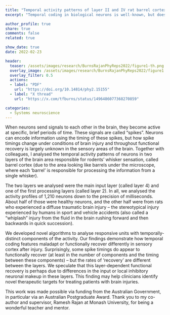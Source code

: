 ```yaml
---
title: "Temporal activity patterns of layer II and IV rat barrel cortex neurons in healthy and injured conditions"
excerpt: "Temporal coding in biological neurons is well-known, but does it change in brain injury and can it functionally recover to pre-injury coding schemas?"

author_profile: true
share: true
comments: false
related: true

show_date: true
date: 2022-02-23

header:
  teaser: /assets/images/research/BurnsRajanPhyReps2022/figure1-th.png
  overlay_image: /assets/images/research/BurnsRajanPhyReps2022/figure1.PNG
  overlay_filter: 0.5
  actions:
  - label: "PDF"
    url: "https://doi.org/10.14814/phy2.15155"
  - label: "X thread"
    url: "https://x.com/tfburns/status/1496486077368270859"

categories:
  - Systems neuroscience
---
```


When neurons send signals to each other in the brain, they become active at specific, brief periods of time. These signals are called “spikes”. Neurons can encode information using the timing of these spikes, but how spike timings change under conditions of brain injury and throughout functional recovery is largely unknown in the sensory areas of the brain. Together with colleagues, I analysed the temporal activity patterns of neurons in two layers of the brain area responsible for rodents’ whisker sensation, called barrel cortex (due to the area looking like barrels under the microscope, where each ‘barrel’ is responsible for processing the information from a single whisker).

The two layers we analysed were the main input layer (called layer 4) and one of the first processing layers (called layer 2). In all, we analysed the activity profiles of 1,210 neurons down to the precision of milliseconds. About half of those were healthy neurons, and the other half were from rats who experienced a diffuse traumatic brain injury – the stereotypical injury experienced by humans in sport and vehicle accidents (also called a “whiplash” injury from the fluid in the brain rushing forward and then backwards in quick succession).

We developed novel algorithms to analyse responsive units with temporally-distinct components of the activity. Our findings demonstrate how temporal coding features maladapt or functionally recover differently in sensory cortex after injury. Surprisingly, some spike timings do appear to functionally recover (at least in the number of components and the timing between these components) – but the rates of ‘recovery’ are different between the layers. We speculate that this layer-dependent functional recovery is perhaps due to differences in the input or local inhibitory neuronal makeup in these layers. This finding may help clinicians identify novel therapeutic targets for treating patients with brain injuries.

This work was made possible via funding from the Australian Government, in particular via an Australian Postgraduate Award. Thank you to my co-author and supervisor, Ramesh Rajan at Monash University, for being a wonderful teacher and mentor.